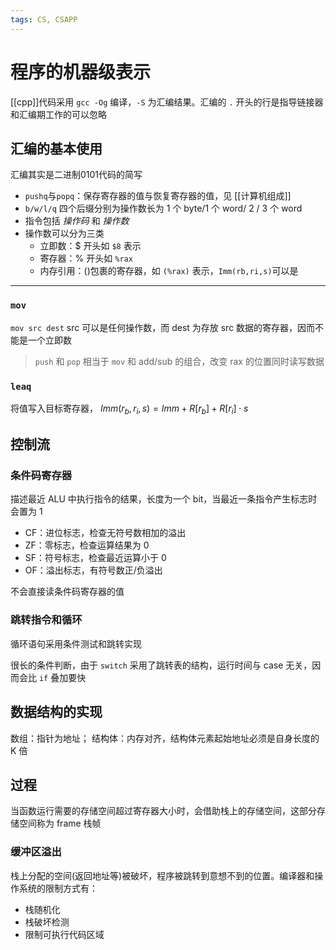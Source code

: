 ```yaml
---
tags: CS, CSAPP
---
```

# 程序的机器级表示

[[cpp]]代码采用 `gcc -Og` 编译，`-S` 为汇编结果。汇编的 `.` 开头的行是指导链接器和汇编期工作的可以忽略

## 汇编的基本使用

汇编其实是二进制0101代码的简写

- `pushq`与`popq`：保存寄存器的值与恢复寄存器的值，见 [[计算机组成]]
- `b/w/l/q` 四个后缀分别为操作数长为 1 个 byte/1 个 word/ 2 / 3 个 word
- 指令包括 *操作码* 和 *操作数*
- 操作数可以分为三类
  - 立即数：$ 开头如 `$8` 表示
  - 寄存器：% 开头如 `%rax`
  - 内存引用：()包裹的寄存器，如 `(%rax)` 表示，`Imm(rb,ri,s)`可以是

---

### `mov`

`mov src dest` src 可以是任何操作数，而 dest 为存放 src 数据的寄存器，因而不能是一个立即数

> `push` 和 `pop` 相当于 `mov` 和 add/sub 的组合，改变 rax 的位置同时读写数据

### `leaq`

将值写入目标寄存器， $Imm(r_b,r_i,s)=Imm+R[r_b]+R[r_i]\cdot s$

## 控制流

### 条件码寄存器

描述最近 ALU 中执行指令的结果，长度为一个 bit，当最近一条指令产生标志时会置为 1

- CF：进位标志，检查无符号数相加的溢出
- ZF：零标志，检查运算结果为 0
- SF：符号标志，检查最近运算小于 0
- OF：溢出标志，有符号数正/负溢出

不会直接读条件码寄存器的值

### 跳转指令和循环

循环语句采用条件测试和跳转实现

很长的条件判断，由于 `switch` 采用了跳转表的结构，运行时间与 case 无关，因而会比 `if` 叠加要快

## 数据结构的实现

数组：指针为地址；
结构体：内存对齐，结构体元素起始地址必须是自身长度的 K 倍

## 过程

当函数运行需要的存储空间超过寄存器大小时，会借助栈上的存储空间，这部分存储空间称为 frame 栈帧

### 缓冲区溢出

栈上分配的空间(返回地址等)被破坏，程序被跳转到意想不到的位置。编译器和操作系统的限制方式有：

- 栈随机化
- 栈破坏检测
- 限制可执行代码区域
